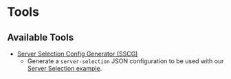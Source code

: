 # Tools

## Available Tools

-   [Server Selection Config Generator (SSCG)](./sscg)
    -   Generate a `server-selection` JSON configuration to be used with our [Server Selection example](/examples/server-selection).
